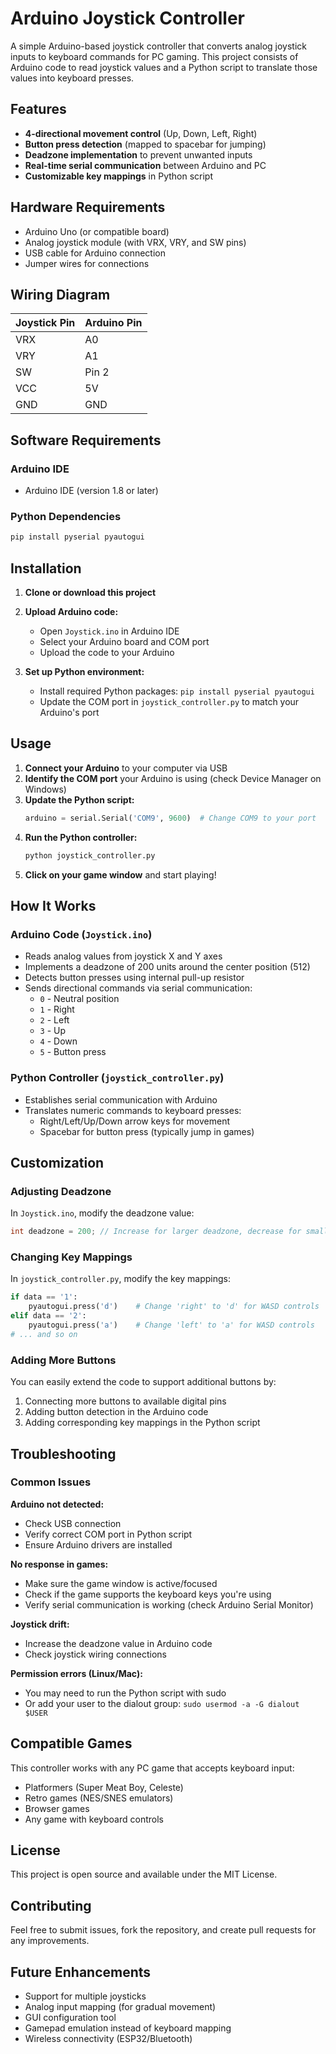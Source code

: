 # Arduino Joystick Controller

A simple Arduino-based joystick controller that converts analog joystick inputs to keyboard commands for PC gaming. This project consists of Arduino code to read joystick values and a Python script to translate those values into keyboard presses.

## Features

- **4-directional movement control** (Up, Down, Left, Right)
- **Button press detection** (mapped to spacebar for jumping)
- **Deadzone implementation** to prevent unwanted inputs
- **Real-time serial communication** between Arduino and PC
- **Customizable key mappings** in Python script

## Hardware Requirements

- Arduino Uno (or compatible board)
- Analog joystick module (with VRX, VRY, and SW pins)
- USB cable for Arduino connection
- Jumper wires for connections

## Wiring Diagram

| Joystick Pin | Arduino Pin |
|-------------|-------------|
| VRX         | A0          |
| VRY         | A1          |
| SW          | Pin 2       |
| VCC         | 5V          |
| GND         | GND         |

## Software Requirements

### Arduino IDE
- Arduino IDE (version 1.8 or later)

### Python Dependencies
```bash
pip install pyserial pyautogui
```

## Installation

1. **Clone or download this project**
2. **Upload Arduino code:**
   - Open `Joystick.ino` in Arduino IDE
   - Select your Arduino board and COM port
   - Upload the code to your Arduino

3. **Set up Python environment:**
   - Install required Python packages: `pip install pyserial pyautogui`
   - Update the COM port in `joystick_controller.py` to match your Arduino's port

## Usage

1. **Connect your Arduino** to your computer via USB
2. **Identify the COM port** your Arduino is using (check Device Manager on Windows)
3. **Update the Python script:**
   ```python
   arduino = serial.Serial('COM9', 9600)  # Change COM9 to your port
   ```
4. **Run the Python controller:**
   ```bash
   python joystick_controller.py
   ```
5. **Click on your game window** and start playing!

## How It Works

### Arduino Code (`Joystick.ino`)
- Reads analog values from joystick X and Y axes
- Implements a deadzone of 200 units around the center position (512)
- Detects button presses using internal pull-up resistor
- Sends directional commands via serial communication:
  - `0` - Neutral position
  - `1` - Right
  - `2` - Left  
  - `3` - Up
  - `4` - Down
  - `5` - Button press

### Python Controller (`joystick_controller.py`)
- Establishes serial communication with Arduino
- Translates numeric commands to keyboard presses:
  - Right/Left/Up/Down arrow keys for movement
  - Spacebar for button press (typically jump in games)

## Customization

### Adjusting Deadzone
In `Joystick.ino`, modify the deadzone value:
```cpp
int deadzone = 200; // Increase for larger deadzone, decrease for smaller
```

### Changing Key Mappings
In `joystick_controller.py`, modify the key mappings:
```python
if data == '1':
    pyautogui.press('d')    # Change 'right' to 'd' for WASD controls
elif data == '2':
    pyautogui.press('a')    # Change 'left' to 'a' for WASD controls
# ... and so on
```

### Adding More Buttons
You can easily extend the code to support additional buttons by:
1. Connecting more buttons to available digital pins
2. Adding button detection in the Arduino code
3. Adding corresponding key mappings in the Python script

## Troubleshooting

### Common Issues

**Arduino not detected:**
- Check USB connection
- Verify correct COM port in Python script
- Ensure Arduino drivers are installed

**No response in games:**
- Make sure the game window is active/focused
- Check if the game supports the keyboard keys you're using
- Verify serial communication is working (check Arduino Serial Monitor)

**Joystick drift:**
- Increase the deadzone value in Arduino code
- Check joystick wiring connections

**Permission errors (Linux/Mac):**
- You may need to run the Python script with sudo
- Or add your user to the dialout group: `sudo usermod -a -G dialout $USER`

## Compatible Games

This controller works with any PC game that accepts keyboard input:
- Platformers (Super Meat Boy, Celeste)
- Retro games (NES/SNES emulators)
- Browser games
- Any game with keyboard controls

## License

This project is open source and available under the MIT License.

## Contributing

Feel free to submit issues, fork the repository, and create pull requests for any improvements.

## Future Enhancements

- Support for multiple joysticks
- Analog input mapping (for gradual movement)
- GUI configuration tool
- Gamepad emulation instead of keyboard mapping
- Wireless connectivity (ESP32/Bluetooth)
